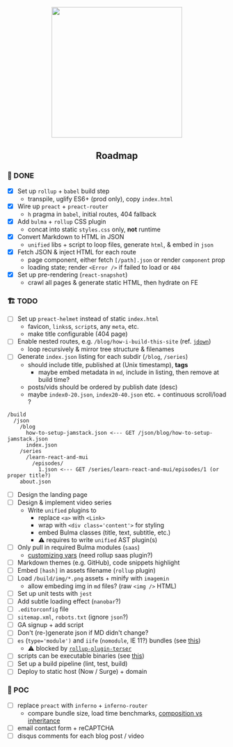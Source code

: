 <p align="center"><img width="300" src="https://user-images.githubusercontent.com/15240969/49132160-0f9ad400-f2a9-11e8-9e3a-a3ca40d71026.png"></p>

<h2 align="center">Roadmap</h2>

### 🎉 DONE

- [x] Set up `rollup` + `babel` build step
  - transpile, uglify ES6+ (prod only), copy `index.html`
- [x] Wire up `preact` + `preact-router`
  - `h` pragma in `babel`, initial routes, 404 fallback
- [x] Add `bulma` + `rollup` CSS plugin
  - concat into static `styles.css` only, **not** runtime
- [x] Convert Markdown to HTML in JSON
  - `unified` libs + script to loop files, generate `html`, & embed in `json`
- [x] Fetch JSON & inject HTML for each route
  - page component, either fetch `[/path].json` or render `component` prop
  - loading state; render `<Error />` if failed to load or `404`
- [x] Set up pre-rendering (`react-snapshot`)
  - crawl all pages & generate static HTML, then hydrate on FE

### 🏗️ TODO

- [ ] Set up `preact-helmet` instead of static `index.html`
  - favicon, `links`s, `script`s, any `meta`, etc.
  - make title configurable (404 page)
- [ ] Enable nested routes, e.g. `/blog/how-i-build-this-site` (ref. [`jdown`](https://github.com/DanWebb/jdown))
  - loop recursively & mirror tree structure & filenames
- [ ] Generate `index.json` listing for each subdir (`/blog`, `/series`)
  - should include title, published at (Unix timestamp), **tags**
    - maybe embed metadata in `md`, include in listing, then remove at build time?
  - posts/vids should be ordered by publish date (desc)
  - maybe `index0-20.json`, `index20-40.json` etc. + continuous scroll/load ?
```
/build
  /json
    /blog
      how-to-setup-jamstack.json <--- GET /json/blog/how-to-setup-jamstack.json
      index.json
    /series
      /learn-react-and-mui
        /episodes/
          1.json <--- GET /series/learn-react-and-mui/episodes/1 (or proper title?)
    about.json
```
- [ ] Design the landing page
- [ ] Design & implement video series
  - Write `unified` plugins to
    - replace `<a>` with `<Link>`
    - wrap with `<div class='content'>` for styling
    - embed Bulma classes (title, text, subtitle, etc.)
    - ⚠️ requires to write `unified` AST plugin(s)
- [ ] Only pull in required Bulma modules (`saas`)
  - [customizing vars](https://github.com/jgthms/bulma-start/blob/master/css/main.css) (need rollup saas plugin?)
- [ ] Markdown themes (e.g. GitHub), code snippets highlight
- [ ] Embed `[hash]` in assets filename (`rollup` plugin)
- [ ] Load `/build/img/*.png` assets + minify with `imagemin`
  - allow embeding img in `md` files? (raw `<img />` HTML)
- [ ] Set up unit tests with `jest`
- [ ] Add subtle loading effect (`nanobar`?)
- [ ] `.editorconfig` file
- [ ] `sitemap.xml`, `robots.txt` (ignore `json`?)
- [ ] GA signup + add script
- [ ] Don't (re-)generate json if MD didn't change?
- [ ] `es` (`type='module')` and `iife` (`nomodule`, IE 11?) bundles (see [this](https://philipwalton.com/articles/deploying-es2015-code-in-production-today/))
  - ⚠️ blocked by [`rollup-plugin-terser`](https://github.com/TrySound/rollup-plugin-terser/issues/17)
- [ ] scripts can be executable binaries (see [this](https://developer.atlassian.com/blog/2015/11/scripting-with-node/))
- [ ] Set up a build pipeline (lint, test, build)
- [ ] Deploy to static host (Now / Surge) + domain

### 🚀 POC

- [ ] replace `preact` with `inferno` + `inferno-router`
  - compare bundle size, load time benchmarks, [composition vs inheritance](https://medium.com/javascript-scene/a-simple-challenge-to-classical-inheritance-fans-e78c2cf5eead)
- [ ] email contact form + reCAPTCHA
- [ ] disqus comments for each blog post / video
